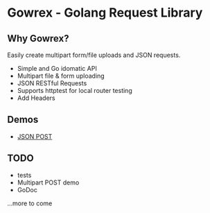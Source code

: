 # Gowrex - Golang Request Library

## Why Gowrex?

Easily create multipart form/file uploads and JSON requests.

* Simple and Go idomatic API
* Multipart file & form uploading
* JSON RESTful Requests
* Supports httptest for local router testing
* Add Headers

## Demos
* [JSON POST](https://github.com/bevanhunt/gowrex-json-demo)

## TODO
- tests
- Multipart POST demo
- GoDoc

...more to come


